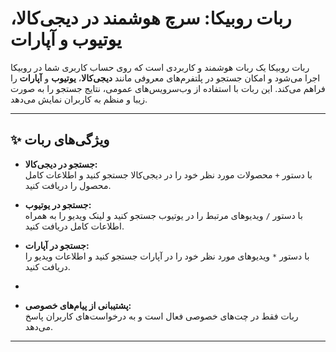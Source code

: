 # ربات روبیکا: سرچ هوشمند در دیجی‌کالا، یوتیوب و آپارات




ربات روبیکا یک ربات هوشمند و کاربردی است که روی حساب کاربری شما در روبیکا اجرا می‌شود و امکان جستجو در پلتفرم‌های معروفی مانند **دیجی‌کالا**، **یوتیوب** و **آپارات** را فراهم می‌کند. این ربات با استفاده از وب‌سرویس‌های عمومی، نتایج جستجو را به صورت زیبا و منظم به کاربران نمایش می‌دهد.

---

## ✨ ویژگی‌های ربات

- **جستجو در دیجی‌کالا:**  
  با دستور `+` محصولات مورد نظر خود را در دیجی‌کالا جستجو کنید و اطلاعات کامل محصول را دریافت کنید.

- **جستجو در یوتیوب:**  
  با دستور `/` ویدیوهای مرتبط را در یوتیوب جستجو کنید و لینک ویدیو را به همراه اطلاعات کامل دریافت کنید.

- **جستجو در آپارات:**  
  با دستور `*` ویدیوهای مورد نظر خود را در آپارات جستجو کنید و اطلاعات ویدیو را دریافت کنید.

-

- **پشتیبانی از پیام‌های خصوصی:**  
  ربات فقط در چت‌های خصوصی فعال است و به درخواست‌های کاربران پاسخ می‌دهد.

---


